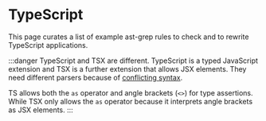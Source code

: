 # TypeScript

This page curates a list of example ast-grep rules to check and to rewrite TypeScript applications.

:::danger TypeScript and TSX are different.
TypeScript is a typed JavaScript extension and TSX is a further extension that allows JSX elements.
They need different parsers because of [conflicting syntax](https://www.typescriptlang.org/docs/handbook/jsx.html#the-as-operator).

TS allows both the `as` operator and angle brackets (`<>`) for type assertions. While TSX only allows the `as` operator because it interprets angle brackets as JSX elements.
:::

<!--@include: ./redundant-usestate-type.md-->
<!--@include: ./no-await-in-promise-all.md-->
<!--@include: ./no-console-except-catch.md-->
<!--@include: ./find-import-file-without-extension.md-->